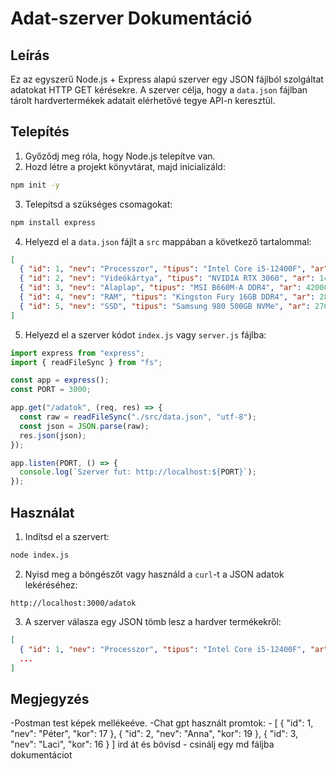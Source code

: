 # Adat-szerver Dokumentáció

## Leírás
Ez az egyszerű Node.js + Express alapú szerver egy JSON fájlból szolgáltat adatokat HTTP GET kérésekre. A szerver célja, hogy a `data.json` fájlban tárolt hardvertermékek adatait elérhetővé tegye API-n keresztül.

## Telepítés

1. Győződj meg róla, hogy Node.js telepítve van.
2. Hozd létre a projekt könyvtárat, majd inicializáld:

```bash
npm init -y
```

3. Telepítsd a szükséges csomagokat:

```bash
npm install express
```

4. Helyezd el a `data.json` fájlt a `src` mappában a következő tartalommal:

```json
[
  { "id": 1, "nev": "Processzor", "tipus": "Intel Core i5-12400F", "ar": 65000, "keszlet": 12, "kategoriа": "CPU" },
  { "id": 2, "nev": "Videókártya", "tipus": "NVIDIA RTX 3060", "ar": 145000, "keszlet": 5, "kategoriа": "GPU" },
  { "id": 3, "nev": "Alaplap", "tipus": "MSI B660M-A DDR4", "ar": 42000, "keszlet": 8, "kategoriа": "Motherboard" },
  { "id": 4, "nev": "RAM", "tipus": "Kingston Fury 16GB DDR4", "ar": 28000, "keszlet": 20, "kategoriа": "Memória" },
  { "id": 5, "nev": "SSD", "tipus": "Samsung 980 500GB NVMe", "ar": 27000, "keszlet": 15, "kategoriа": "Tárhely" }
]
```

5. Helyezd el a szerver kódot `index.js` vagy `server.js` fájlba:

```js
import express from "express";
import { readFileSync } from "fs";

const app = express();
const PORT = 3000;

app.get("/adatok", (req, res) => {
  const raw = readFileSync("./src/data.json", "utf-8");
  const json = JSON.parse(raw);
  res.json(json);
});

app.listen(PORT, () => {
  console.log(`Szerver fut: http://localhost:${PORT}`);
});
```

## Használat

1. Indítsd el a szervert:

```bash
node index.js
```

2. Nyisd meg a böngészőt vagy használd a `curl`-t a JSON adatok lekéréséhez:

```
http://localhost:3000/adatok
```

3. A szerver válasza egy JSON tömb lesz a hardver termékekről:

```json
[
  { "id": 1, "nev": "Processzor", "tipus": "Intel Core i5-12400F", "ar": 65000, "keszlet": 12, "kategoriа": "CPU" },
  ...
]
```

## Megjegyzés
  -Postman test képek mellékeéve.
  -Chat gpt használt promtok: 
    - [ { "id": 1, "nev": "Péter", "kor": 17 }, { "id": 2, "nev": "Anna", "kor": 19 }, { "id": 3, "nev": "Laci", "kor": 16 } ] ird át és bövisd
    - csinálj egy md fáljba dokumentáciot
  

